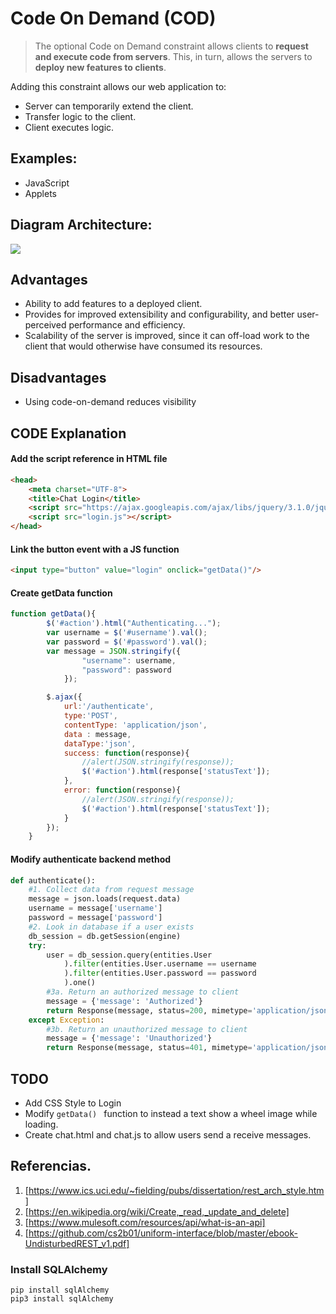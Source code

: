 # Code On Demand (COD)
> The optional Code on Demand constraint allows clients to **request and execute code from servers**. This, in turn, allows the servers to **deploy new features to clients**. 

Adding this constraint allows  our web application to: 
* Server can temporarily extend the client.
* Transfer logic to the client.
* Client executes logic.

## Examples:
* JavaScript
* Applets

## Diagram Architecture:
![](cod3.png)

## Advantages
* Ability to add features to a deployed client.
* Provides for improved extensibility and configurability, and better user-perceived performance and efficiency.
* Scalability of the server is improved, since it can off-load work to the client that would otherwise have consumed its resources.

## Disadvantages
* Using code-on-demand reduces visibility

 
## CODE Explanation
#### Add the script reference in HTML file

``` html
<head>
    <meta charset="UTF-8">
    <title>Chat Login</title>
    <script src="https://ajax.googleapis.com/ajax/libs/jquery/3.1.0/jquery.min.js"></script>
    <script src="login.js"></script>
</head>
```

#### Link the button event with a JS function 
``` html
<input type="button" value="login" onclick="getData()"/>
```

#### Create getData function
``` javascript
function getData(){
        $('#action').html("Authenticating...");
        var username = $('#username').val();
        var password = $('#password').val();
        var message = JSON.stringify({
                "username": username,
                "password": password
            });

        $.ajax({
            url:'/authenticate',
            type:'POST',
            contentType: 'application/json',
            data : message,
            dataType:'json',
            success: function(response){
                //alert(JSON.stringify(response));
                $('#action').html(response['statusText']);
            },
            error: function(response){
                //alert(JSON.stringify(response));
                $('#action').html(response['statusText']);
            }
        });
    }
```


#### Modify authenticate backend method
``` python
def authenticate():
    #1. Collect data from request message
    message = json.loads(request.data)
    username = message['username']
    password = message['password']
    #2. Look in database if a user exists
    db_session = db.getSession(engine)
    try:
        user = db_session.query(entities.User
            ).filter(entities.User.username == username
            ).filter(entities.User.password == password
            ).one()
        #3a. Return an authorized message to client
        message = {'message': 'Authorized'}
        return Response(message, status=200, mimetype='application/json')
    except Exception:
        #3b. Return an unauthorized message to client
        message = {'message': 'Unauthorized'}
        return Response(message, status=401, mimetype='application/json')

```

## TODO
* Add CSS Style to Login
* Modify ```getData() ``` function to instead a text show a wheel image while loading.
* Create chat.html and chat.js to allow users send a receive messages.

## Referencias.
1.  [https://www.ics.uci.edu/~fielding/pubs/dissertation/rest_arch_style.htm]
2.  [https://en.wikipedia.org/wiki/Create,_read,_update_and_delete]
3.  [https://www.mulesoft.com/resources/api/what-is-an-api]
4.  [https://github.com/cs2b01/uniform-interface/blob/master/ebook-UndisturbedREST_v1.pdf]
### Install SQLAlchemy
```
pip install sqlAlchemy
pip3 install sqlAlchemy
```

